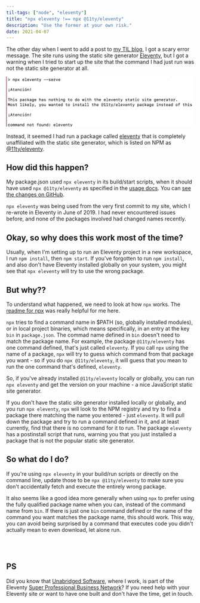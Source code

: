 ```yaml
---
til-tags: ["node", "eleventy"]
title: "npx eleventy !== npx @11ty/eleventy"
description: "Use the former at your own risk."
date: 2021-04-07
---
```


The other day when I went to add a post to [my TIL blog](https://cassey.dev/til), I got a scary error message. The site runs using the static site generator [Eleventy](https://www.11ty.dev/), but I got a warning when I tried to start up the site that the command I had just run was not the static site generator at all. 

  <img
    src="/img/wrong-eleventy.png"
    alt="a screenshot of console output from the command 'npx eleventy --serve', with a message below that reads 'Atencion! This package has nothing to do with the eleventy static site generator. Most likely, you wanted to install the @11ty/eleventy package instead of this. Atencion! command not found: eleventy'"
  />

Instead, it seemed I had run a package called [eleventy](https://www.npmjs.com/package/eleventy) that is completely unaffiliated with the static site generator, which is listed on NPM as [@11ty/eleventy](https://www.npmjs.com/package/@11ty/eleventy). 

## How did this happen? 

My package.json used `npx eleventy` in its build/start scripts, when it should have used `npx @11ty/eleventy` as specified in the [usage docs](https://www.11ty.dev/docs/usage/). You can [see the changes on GitHub](https://github.com/clottman/cassey-on-eleventy/commit/4c923bf1baca122159db17bafbd251fd0c264924#diff-7ae45ad102eab3b6d7e7896acd08c427a9b25b346470d7bc6507b6481575d519).

`npx eleventy` was being used from the very first commit to my site, which I re-wrote in Eleventy in June of 2019. I had never encountered issues before, and none of the packages involved had changed names recently.

## Okay, so why does this work most of the time?

Usually, when I'm setting up to run an Eleventy project in a new workspace, I run `npm install`, then `npm start`. If you've forgotten to run `npm install`, and also don't have Eleventy installed globally on your system, you might see that `npx eleventy` will try to use the wrong package.

## But why??

To understand what happened, we need to look at how `npx` works. The [readme for npx](https://github.com/npm/npx#readme) was really helpful for me here. 

`npx` tries to find a command name in $PATH (so, globally installed modules), or in local project binaries, which means specifically, in an entry at the key `bin` in `package.json`. The commad name defined in `bin` doesn't need to match the package name. For example, the package `@11ty/eleventy` has one command defined, that's just called `eleventy`. If you call `npx` using the name of a package, `npx` will try to guess which command from that package you want - so if you do `npx @11ty/eleventy`, it will guess that you mean to run the one command that's defined, `eleventy`. 

So, if you've already installed `@11ty/eleventy` locally or globally, you can run `npx eleventy` and get the version on your machine - a nice JavaScript static site generator. 

If you don't have the static site generator installed locally or globally, and you run `npx eleventy`, `npx` will look to the NPM registry and try to find a package there matching the name you entered - just `eleventy`. It will pull down the package and try to run a command defined in it, and at least currently, find that there is no command for it to run. The package `eleventy` has a postinstall script that runs, warning you that you just installed a package that is not the popular static site generator.

## So what do I do?

If you're using `npx eleventy` in your build/run scripts or directly on the command line, update those to be `npx @11ty/eleventy` to make sure you don't accidentally fetch and execute the entirely wrong package. 

It also seems like a good idea more generally when using `npx` to prefer using the fully qualified package name when you can, instead of the command name from `bin`. If there is just one `bin` command defined or the name of the command you want matches the package name, this should work. This way, you can avoid being surprised by a command that executes code you didn't actually mean to even download, let alone run.

<br/>
<br/>

## PS

Did you know that [Unabridged Software](https://www.unabridgedsoftware.com/), where I work, is part of the Eleventy [Super Professional Business Network](https://www.11ty.dev/super-professional-business-network/)? If you need help with your Eleventy site or want to have one built and don't have the time, get in touch.